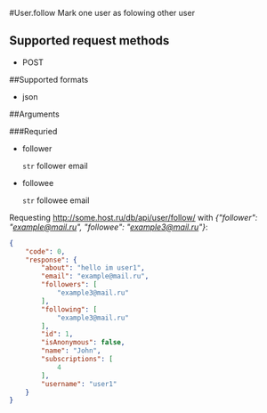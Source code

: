 #User.follow
Mark one user as folowing other user

## Supported request methods 
* POST

##Supported formats
* json

##Arguments


###Requried
* follower

   ```str``` follower email
* followee

   ```str``` followee email


Requesting http://some.host.ru/db/api/user/follow/ with *{"follower": "example@mail.ru", "followee": "example3@mail.ru"}*:
```json
{
    "code": 0,
    "response": {
        "about": "hello im user1",
        "email": "example@mail.ru",
        "followers": [
            "example3@mail.ru"
        ],
        "following": [
            "example3@mail.ru"
        ],
        "id": 1,
        "isAnonymous": false,
        "name": "John",
        "subscriptions": [
            4
        ],
        "username": "user1"
    }
}
```
